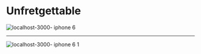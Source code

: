 # Unfretgettable

![localhost-3000- iphone 6](https://user-images.githubusercontent.com/1666031/27997066-2a0dd0e6-64be-11e7-90d6-fe476263aa98.png)

----
![localhost-3000- iphone 6 1](https://user-images.githubusercontent.com/1666031/27997065-2a04c884-64be-11e7-9ac0-81ef54a93ef3.png)
